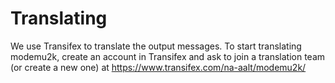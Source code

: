 # Translating

We use Transifex to translate the output messages. To start translating
modemu2k, ​create an account in Transifex and ask to join a translation
team (or create a new one) at
https://www.transifex.com/na-aalt/modemu2k/
